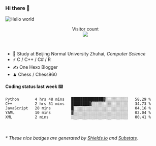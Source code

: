### Hi there 👋


<img src="https://raw.githubusercontent.com/sagar-viradiya/sagar-viradiya/master/resources/banner.png" alt="Hello world">
<p align="center"> 
  Visitor count<br/>
  <img src="https://profile-counter.glitch.me/youszoe/count.svg" />
</p>

<br/>


- 🍻  Study at Beijing Normal University Zhuhai, _Computer Science_
- ⚡  C / C++ / C# / R
- ✍️  One Hexo Blogger
- ♟  Chess / Chess960 


#### Coding status last week ⌨️

<!--START_SECTION:waka-->
```text
Python       4 hrs 48 mins   ██████████████▓░░░░░░░░░░   58.29 % 
C++          2 hrs 51 mins   ████████▓░░░░░░░░░░░░░░░░   34.73 % 
JavaScript   20 mins         █░░░░░░░░░░░░░░░░░░░░░░░░   04.16 % 
YAML         10 mins         ▓░░░░░░░░░░░░░░░░░░░░░░░░   02.04 % 
XML          2 mins          ░░░░░░░░░░░░░░░░░░░░░░░░░   00.41 % 
```
<!--END_SECTION:waka-->

<br/>
<center><img src="http://ghchart.rshah.org/409ba5/yousazoe" alt="" /></center>


<h6>* These nice badges are generated by <a href="https://shields.io/">Shields.io</a> and <a href="https://github.com/spencerwooo/Substats">Substats</a>.</h6>
